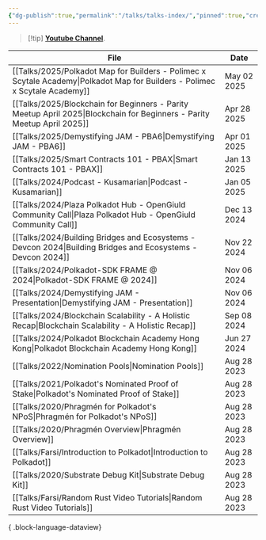 ```yaml
---
{"dg-publish":true,"permalink":"/talks/talks-index/","pinned":true,"created":"2024-07-26T10:34:59.884+01:00","updated":"2025-04-05T16:06:47.829+01:00"}
---
```


> [!tip] **[Youtube Channel](https://www.youtube.com/@kianenigma)**.

| File                                                                                                                           | Date        |
| ------------------------------------------------------------------------------------------------------------------------------ | ----------- |
| [[Talks/2025/Polkadot Map for Builders - Polimec x Scytale Academy\|Polkadot Map for Builders - Polimec x Scytale Academy]] | May 02 2025 |
| [[Talks/2025/Blockchain for Beginners - Parity Meetup April 2025\|Blockchain for Beginners - Parity Meetup April 2025]]     | Apr 28 2025 |
| [[Talks/2025/Demystifying JAM - PBA6\|Demystifying JAM - PBA6]]                                                             | Apr 01 2025 |
| [[Talks/2025/Smart Contracts 101 - PBAX\|Smart Contracts 101 - PBAX]]                                                       | Jan 13 2025 |
| [[Talks/2024/Podcast - Kusamarian\|Podcast - Kusamarian]]                                                                   | Jan 05 2025 |
| [[Talks/2024/Plaza Polkadot Hub - OpenGiuld Community Call\|Plaza Polkadot Hub - OpenGiuld Community Call]]                 | Dec 13 2024 |
| [[Talks/2024/Building Bridges and Ecosystems - Devcon 2024\|Building Bridges and Ecosystems - Devcon 2024]]                 | Nov 22 2024 |
| [[Talks/2024/Polkadot-SDK FRAME @ 2024\|Polkadot-SDK FRAME @ 2024]]                                                         | Nov 06 2024 |
| [[Talks/2024/Demystifying JAM - Presentation\|Demystifying JAM - Presentation]]                                             | Nov 06 2024 |
| [[Talks/2024/Blockchain Scalability - A Holistic Recap\|Blockchain Scalability - A Holistic Recap]]                         | Sep 08 2024 |
| [[Talks/2024/Polkadot Blockchain Academy Hong Kong\|Polkadot Blockchain Academy Hong Kong]]                                 | Jun 27 2024 |
| [[Talks/2022/Nomination Pools\|Nomination Pools]]                                                                           | Aug 28 2023 |
| [[Talks/2021/Polkadot's Nominated Proof of Stake\|Polkadot's Nominated Proof of Stake]]                                     | Aug 28 2023 |
| [[Talks/2020/Phragmén for Polkadot's NPoS\|Phragmén for Polkadot's NPoS]]                                                   | Aug 28 2023 |
| [[Talks/2020/Phragmén Overview\|Phragmén Overview]]                                                                         | Aug 28 2023 |
| [[Talks/Farsi/Introduction to Polkadot\|Introduction to Polkadot]]                                                          | Aug 28 2023 |
| [[Talks/2020/Substrate Debug Kit\|Substrate Debug Kit]]                                                                     | Aug 28 2023 |
| [[Talks/Farsi/Random Rust Video Tutorials\|Random Rust Video Tutorials]]                                                    | Aug 28 2023 |

{ .block-language-dataview}
